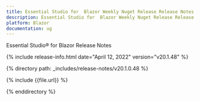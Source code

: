 ```yaml
---
title: Essential Studio for  Blazor Weekly Nuget Release Release Notes  
description: Essential Studio for  Blazor Weekly Nuget Release Release Notes 
platform: Blazor
documentation: ug
---
```


Essential Studio&reg; for  Blazor  Release Notes  

{% include release-info.html date="April 12, 2022"  version="v20.1.48" %} 

{% directory path: _includes/release-notes/v20.1.0.48 %}

{% include {{file.url}} %}

{% enddirectory %}
